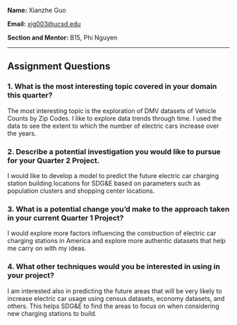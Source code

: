 **Name:** Xianzhe Guo

**Email:** xig003@ucsd.edu  

**Section and Mentor:** B15, Phi Nguyen

---

## Assignment Questions

### **1. What is the most interesting topic covered in your domain this quarter?**
The most interesting topic is the exploration of DMV datasets of Vehicle Counts by Zip Codes. I like to explore data trends through time. I used the data to see the extent to which the number of electric cars increase over the years.

### **2. Describe a potential investigation you would like to pursue for your Quarter 2 Project.**
I would like to develop a model to predict the future electric car charging station building locations for SDG&E based on parameters such as population clusters and shopping center locations.

### **3. What is a potential change you’d make to the approach taken in your current Quarter 1 Project?**
I would explore more factors influencing the construction of electric car charging stations in America and explore more authentic datasets that help me carry on with my ideas.

### **4. What other techniques would you be interested in using in your project?**
I am interested also in predicting the future areas that will be very likely to increase electric car usage using census datasets, economy datasets, and others. This helps SDG&E to find the areas to focus on when considering new charging stations to build.
